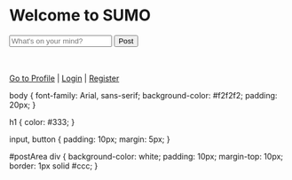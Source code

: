 <!DOCTYPE html>
<html lang="en">
<head>
  <meta charset="UTF-8">
  <title>SUMO - Home</title>
  <link rel="stylesheet" href="styles.css">
</head>
<body>
  <h1>Welcome to SUMO</h1>
  
  <input type="text" id="postInput" placeholder="What's on your mind?">
  <button onclick="addPost()">Post</button>

  <div id="postArea"></div>

  <br><br>
  <a href="profile.html">Go to Profile</a> |
  <a href="login.html">Login</a> |
  <a href="register.html">Register</a>

  <script src="app.js"></script>
</body>
</html>
body {
  font-family: Arial, sans-serif;
  background-color: #f2f2f2;
  padding: 20px;
}

h1 {
  color: #333;
}

input, button {
  padding: 10px;
  margin: 5px;
}

#postArea div {
  background-color: white;
  padding: 10px;
  margin-top: 10px;
  border: 1px solid #ccc;
}
